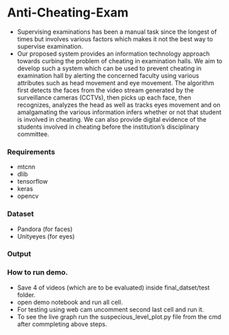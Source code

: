 # Anti-Cheating-Exam

* Supervising examinations has been a manual task since the longest of times but involves various factors which makes it not the best way to supervise examination.
* Our proposed system provides an information technology approach towards curbing the problem of cheating in examination halls. We aim to develop such a system which can be used to prevent cheating in examination hall by alerting the concerned faculty using various attributes such as head movement and eye movement. The algorithm first detects the faces from the video stream generated by the surveillance cameras (CCTVs), then picks up each face, then recognizes, analyzes the head as well as tracks eyes movement and on amalgamating the various information infers whether or not that student is involved in cheating. We can also provide digital evidence of the students involved in cheating before the institution’s disciplinary committee.


### Requirements
- mtcnn
- dlib
- tensorflow
- keras
- opencv


### Dataset
- Pandora (for faces)
- Unityeyes (for eyes)


### Output

[](output.png)

### How to run demo.
- Save 4 of videos (which are to be evaluated) inside final_datset/test folder.
- open demo notebook and run all cell.
- For testing using web cam uncomment second last cell and run it.
- To see the live graph run the suspecious_level_plot.py file from the cmd after commpleting above steps.



